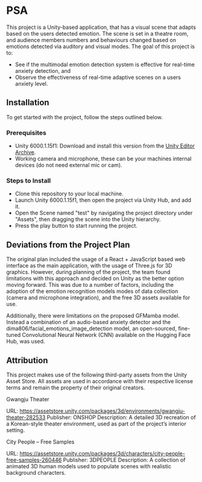 # PSA

This project is a Unity-based application, that has a visual scene that adapts based on the users detected emotion. The scene is set in a theatre room, and audience members numbers and behaviours changed based on emotions detected via auditory and visual modes. The goal of this project is to:

- See if the multimodal emotion detection system is effective for real-time anxiety detection, and  
- Observe the effectiveness of real-time adaptive scenes on a users anxiety level.

## Installation

To get started with the project, follow the steps outlined below.

### Prerequisites

- Unity 6000.1.15f1: Download and install this version from the [Unity Editor Archive](https://unity.com/releases/editor/archive).
- Working camera and microphone, these can be your machines internal devices (do not need external mic or cam).

### Steps to Install

- Clone this repository to your local machine.
- Launch Unity 6000.1.15f1, then open the project via Unity Hub, and add it.
- Open the Scene named "test" by navigating the project directory under "Assets", then dragging the scene into the Unity hierarchy.
- Press the play button to start running the project.

## Deviations from the Project Plan

The original plan included the usage of a React + JavaScript based web interface as the main application, with the usage of Three.js for 3D graphics. However, during planning of the project, the team found limitations with this approach and decided on Unity as the better option moving forward. This was due to a number of factors, including the adoption of the emotion recognition models modes of data collection (camera and microphone integration), and the free 3D assets available for use.

Additionally, there were limitations on the proposed GFMamba model. Instead a combination of an audio-based anxiety detector and the dima806/facial_emotions_image_detection model, an open-sourced, fine-tuned Convolutional Neural Network (CNN) available on the Hugging Face Hub, was used.

## Attribution

This project makes use of the following third-party assets from the Unity Asset Store.
All assets are used in accordance with their respective license terms and remain the property of their original creators.

Gwangju Theater

URL: <https://assetstore.unity.com/packages/3d/environments/gwangju-theater-282533>
Publisher: ONSHOP
Description: A detailed 3D recreation of a Korean-style theater environment, used as part of the project’s interior setting.

City People – Free Samples

URL: <https://assetstore.unity.com/packages/3d/characters/city-people-free-samples-260446>
Publisher: 3DPEOPLE
Description: A collection of animated 3D human models used to populate scenes with realistic background characters.
